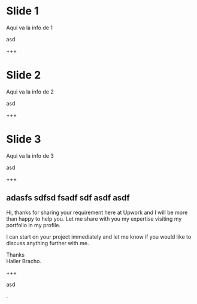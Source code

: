 <h1 id="slide-1">Slide 1</h1>
<p>Aqui va la info de 1</p>
<p>asd</p>
<p>+++</p>
<h1 id="slide-2">Slide 2</h1>
<p>Aqui va la info de 2</p>
<p>asd</p>
<p>+++</p>
<h1 id="slide-3">Slide 3</h1>
<p>Aqui va la info de 3</p>
<p>asd</p>
<p>+++</p>
<h2 id="adasfs-sdfsd-fsadf-sdf-asdf-asdf">adasfs sdfsd fsadf sdf asdf asdf</h2>
<p>Hi, thanks for sharing your requirement here at Upwork and I will be more than happy to help you. Let me share with you my expertise visiting my portfolio in my profile.</p>
<p>I can start on your project immediately and let me know if you would like to discuss anything further with me.</p>
<p>Thanks<br>
Haller Bracho.</p>
<p>+++</p>
<p>asd</p>
<p>.</p>
